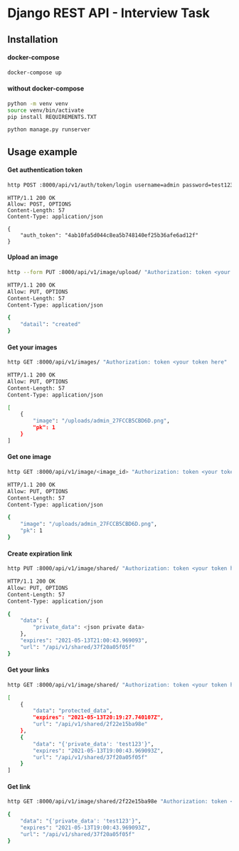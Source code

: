 # Django REST API - Interview Task

## Installation

#### docker-compose

```sh
docker-compose up
```

#### without docker-compose

```sh
python -m venv venv
source venv/bin/activate
pip install REQUIREMENTS.TXT

python manage.py runserver
```

## Usage example

#### Get authentication token

```sh
http POST :8000/api/v1/auth/token/login username=admin password=test123
```

```
HTTP/1.1 200 OK
Allow: POST, OPTIONS
Content-Length: 57
Content-Type: application/json

{
    "auth_token": "4ab10fa5d044c8ea5b748140ef25b36afe6ad12f"
}

```

#### Upload an image

```sh
http --form PUT :8000/api/v1/image/upload/ "Authorization: token <your token here>" format="jpg" file@path/to/file.png
```

```sh
HTTP/1.1 200 OK
Allow: PUT, OPTIONS
Content-Length: 57
Content-Type: application/json

{
    "datail": "created"
}

```

#### Get your images

```sh
http GET :8000/api/v1/images/ "Authorization: token <your token here"
```

```sh
HTTP/1.1 200 OK
Allow: PUT, OPTIONS
Content-Length: 57
Content-Type: application/json

[
    {
        "image": "/uploads/admin_27FCCB5CBD6D.png",
        "pk": 1
    }
]

```


#### Get one image

```sh
http GET :8000/api/v1/image/<image_id> "Authorization: token <your token here"
```

```sh
HTTP/1.1 200 OK
Allow: PUT, OPTIONS
Content-Length: 57
Content-Type: application/json

{
    "image": "/uploads/admin_27FCCB5CBD6D.png",
    "pk": 1
}

```

#### Create expiration link

```sh
http PUT :8000/api/v1/image/shared/ "Authorization: token <your token here>" expires=500 protected_data=test1234
```

```sh
HTTP/1.1 200 OK
Allow: PUT, OPTIONS
Content-Length: 57
Content-Type: application/json

{
    "data": {
        "private_data": <json private data>
    },
    "expires": "2021-05-13T21:00:43.969093",
    "url": "/api/v1/shared/37f20a05f05f"
}
```

#### Get your links

```sh
http GET :8000/api/v1/image/shared/ "Authorization: token <your token here>" expires=500 protected_data=test1234
```

```sh
[
    {
        "data": "protected_data",
        "expires": "2021-05-13T20:19:27.740107Z",
        "url": "/api/v1/shared/2f22e15ba98e"
    },
    {
        "data": "{'private_data': 'test123'}",
        "expires": "2021-05-13T19:00:43.969093Z",
        "url": "/api/v1/shared/37f20a05f05f"
    }
]
```

#### Get link

```sh
http GET :8000/api/v1/image/shared/2f22e15ba98e "Authorization: token <your token here>"
```

```sh
{
    "data": "{'private_data': 'test123'}",
    "expires": "2021-05-13T19:00:43.969093Z",
    "url": "/api/v1/shared/37f20a05f05f"
}
```